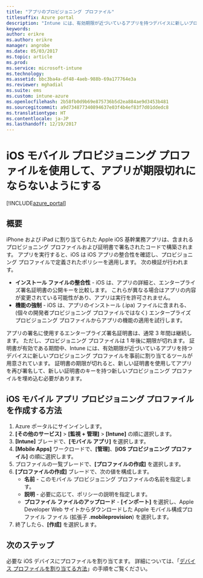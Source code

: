 ```yaml
---
title: "アプリのプロビジョニング プロファイル"
titlesuffix: Azure portal
description: "Intune には、有効期限が近づいているアプリを持つデバイスに新しいプロビジョニング プロファイルを事前に割り当てるツールが用意されています。\""
keywords: 
author: erikre
ms.author: erikre
manager: angrobe
ms.date: 05/03/2017
ms.topic: article
ms.prod: 
ms.service: microsoft-intune
ms.technology: 
ms.assetid: bbc3ba4a-df48-4aeb-988b-69a177764e3a
ms.reviewer: mghadial
ms.suite: ems
ms.custom: intune-azure
ms.openlocfilehash: 2b58fb0d9b69e875736b5d2ea884ae9d3453b481
ms.sourcegitcommit: a9d734877340894637e03f4b4ef83f7d01ddedc8
ms.translationtype: HT
ms.contentlocale: ja-JP
ms.lasthandoff: 12/19/2017
---
```

# <a name="use-ios-mobile-provisioning-profiles-to-prevent-your-apps-from-expiring"></a>iOS モバイル プロビジョニング プロファイルを使用して、アプリが期限切れにならないようにする

[!INCLUDE[azure_portal](./includes/azure_portal.md)]

## <a name="introduction"></a>概要

iPhone および iPad に割り当てられた Apple iOS 基幹業務アプリは、含まれるプロビジョニング プロファイルおよび証明書で署名されたコードで構築されます。 アプリを実行すると、iOS は iOS アプリの整合性を確認し、プロビジョニング プロファイルで定義されたポリシーを適用します。 次の検証が行われます。

- **インストール ファイルの整合性** - iOS は、アプリの詳細と、エンタープライズ署名証明書の公開キーを比較します。 これらが異なる場合はアプリの内容が変更されている可能性があり、アプリは実行を許可されません。
- **機能の強制** - iOS は、アプリのインストール (.ipa) ファイルに含まれる、(個々の開発者プロビジョニング プロファイルではなく) エンタープライズ プロビジョニング プロファイルからアプリの機能の適用を試行します。


アプリの署名に使用するエンタープライズ署名証明書は、通常 3 年間は継続します。 ただし、プロビジョニング プロファイルは 1 年後に期限が切れます。 証明書が有効である期間中、Intune には、有効期限が近づいているアプリを持つデバイスに新しいプロビジョニング プロファイルを事前に割り当てるツールが用意されています。
証明書の期限が切れると、新しい証明書を使用してアプリを再び署名して、新しい証明書のキーを持つ新しいプロビジョニング プロファイルを埋め込む必要があります。


## <a name="how-to-create-an-ios-mobile-app-provisioning-profile"></a>iOS モバイル アプリ プロビジョニング プロファイルを作成する方法

1. Azure ポータルにサインインします。
2. **[その他のサービス]** > **[監視 + 管理]** > **[Intune]** の順に選択します。
3. **[Intune]** ブレードで、**[モバイル アプリ]** を選択します。
1.  **[Mobile Apps]** ワークロードで、**[管理]**、**[iOS プロビジョニング プロファイル]** の順に選択します。
2.  プロファイルの一覧ブレードで、**[プロファイルの作成]** を選択します。
3. **[プロファイルの作成]** ブレードで、次の値を構成します。
    - **名前** - このモバイル プロビジョニング プロファイルの名前を指定します。
    - **説明** - 必要に応じて、ポリシーの説明を指定します。
    - **プロファイル ファイルのアップロード** - **[インポート]** を選択し、Apple Developer Web サイトからダウンロードした Apple モバイル構成プロファイル ファイル (拡張子 **.mobileprovision**) を選択します。
4. 終了したら、**[作成]** を選択します。

## <a name="next-steps"></a>次のステップ

必要な iOS デバイスにプロファイルを割り当てます。 詳細については、「[デバイス プロファイルを割り当てる方法](device-profile-assign.md)」の手順をご覧ください。
